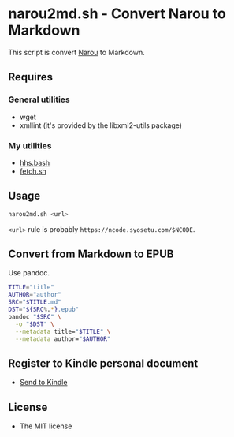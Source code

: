 # narou2md.sh - Convert Narou to Markdown

This script is convert [Narou](https://syosetu.com/) to Markdown.

## Requires

### General utilities

* wget
* xmllint (it's provided by the libxml2-utils package)

### My utilities

* [hhs.bash](https://github.com/kou1okada/hhs.bash)
* [fetch.sh](https://github.com/kou1okada/fetch.sh)

## Usage

```sh
narou2md.sh <url>
```

`<url>` rule is probably `https://ncode.syosetu.com/$NCODE`.

## Convert from Markdown to EPUB

Use pandoc.

```sh
TITLE="title"
AUTHOR="author"
SRC="$TITLE.md"
DST="${SRC%.*}.epub"
pandoc "$SRC" \
  -o "$DST" \
  --metadata title="$TITLE" \
  --metadata author="$AUTHOR"
```

## Register to Kindle personal document

* [Send to Kindle](https://www.amazon.co.jp/sendtokindle)


## License

* The MIT license
